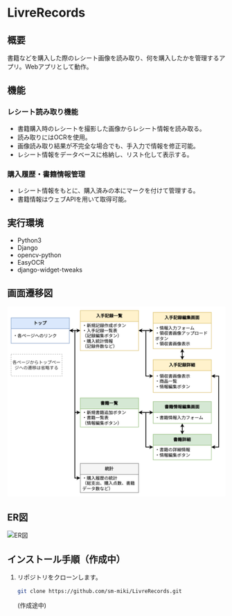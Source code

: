 # LivreRecords

## 概要

書籍などを購入した際のレシート画像を読み取り、何を購入したかを管理するアプリ。Webアプリとして動作。

## 機能

### レシート読み取り機能

* 書籍購入時のレシートを撮影した画像からレシート情報を読み取る。
* 読み取りにはOCRを使用。
* 画像読み取り結果が不完全な場合でも、手入力で情報を修正可能。
* レシート情報をデータベースに格納し、リスト化して表示する。

### 購入履歴・書籍情報管理

* レシート情報をもとに、購入済みの本にマークを付けて管理する。
* 書籍情報はウェブAPIを用いて取得可能。

## 実行環境

- Python3
- Django
- opencv-python
- EasyOCR
- django-widget-tweaks

## 画面遷移図

![画面遷移図](./docs/images/画面遷移図.drawio.png)

## ER図

![ER図](./docs/images/ER図-ja.drawio.png)

## インストール手順（作成中）

1. リポジトリをクローンします。

   ```bash
   git clone https://github.com/sm-miki/LivreRecords.git
   ```

   (作成途中)
